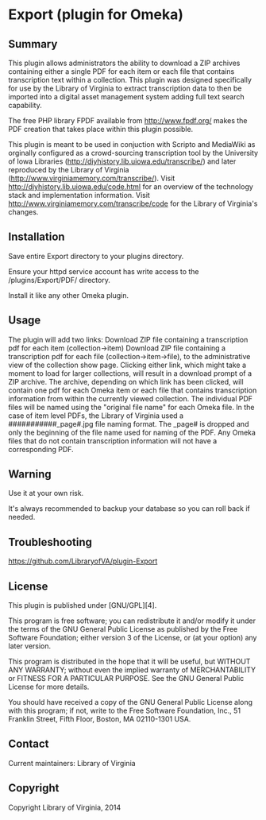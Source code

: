 Export (plugin for Omeka)
=============================


Summary
-------

This plugin allows administrators the ability to download a ZIP archives containing
either a single PDF for each item or each file that contains transcription text 
within a collection. This plugin was designed specifically for use by the Library of 
Virginia to extract transcription data to then be imported into a digital asset 
management system adding full text search capability.

The free PHP library FPDF available from http://www.fpdf.org/ makes the PDF creation
that takes place within this plugin possible.

This plugin is meant to be used in conjuction with Scripto and MediaWiki as orginally
configured as a crowd-sourcing transcription tool by the University of Iowa Libraries
(http://diyhistory.lib.uiowa.edu/transcribe/) and later reproduced by the Library of Virginia
(http://www.virginiamemory.com/transcribe/). Visit http://diyhistory.lib.uiowa.edu/code.html
for an overview of the technology stack and implementation information. Visit 
http://www.virginiamemory.com/transcribe/code for the Library of Virginia's changes.

Installation
------------

Save entire Export directory to your plugins directory. 

Ensure your httpd service account has write access to the /plugins/Export/PDF/ directory.

Install it like any other Omeka plugin.


Usage
-----

The plugin will add two links:
Download ZIP file containing a transcription pdf for each item (collection->item)
Download ZIP file containing a transcription pdf for each file (collection->item->file), 
to the administrative view of the collection show page. Clicking either link, which 
might take a moment to load for larger collections, will result in a download prompt of
a ZIP archive. The archive, depending on which link has been clicked, will contain one pdf
for each Omeka item or each file that contains transcription information from within the 
currently viewed collection. The individual PDF files will be named using the "original
file name" for each Omeka file. In the case of item level PDFs, the Library of Virginia
used a ####_####_###_page#.jpg file naming format. The _page# is dropped and only the
beginning of the file name used for naming of the PDF. Any Omeka files that do not 
contain transcription information will not have a corresponding PDF.


Warning
-------

Use it at your own risk.

It's always recommended to backup your database so you can roll back if needed.


Troubleshooting
---------------

https://github.com/LibraryofVA/plugin-Export


License
-------

This plugin is published under [GNU/GPL][4].

This program is free software; you can redistribute it and/or modify it under
the terms of the GNU General Public License as published by the Free Software
Foundation; either version 3 of the License, or (at your option) any later
version.

This program is distributed in the hope that it will be useful, but WITHOUT
ANY WARRANTY; without even the implied warranty of MERCHANTABILITY or FITNESS
FOR A PARTICULAR PURPOSE. See the GNU General Public License for more
details.

You should have received a copy of the GNU General Public License along with
this program; if not, write to the Free Software Foundation, Inc.,
51 Franklin Street, Fifth Floor, Boston, MA 02110-1301 USA.


Contact
-------

Current maintainers:
Library of Virginia

Copyright
---------

Copyright Library of Virginia, 2014
